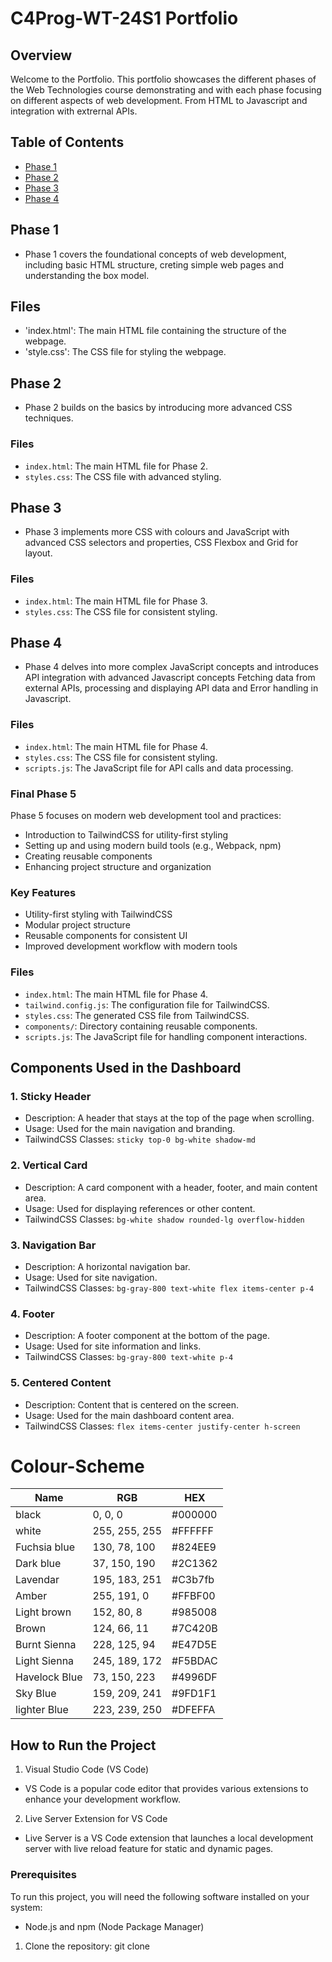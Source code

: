 # C4Prog-WT-24S1 Portfolio

## Overview

Welcome to the Portfolio. This portfolio showcases the different phases of the Web Technologies course demonstrating and with each phase focusing on different aspects of web development. From HTML to Javascript and integration with extrernal APIs. 

## Table of Contents
- [Phase 1](#phase-1)
- [Phase 2](#phase-2)
- [Phase 3](#phase-3)
- [Phase 4](#phase-4)

## Phase 1 
- Phase 1 covers the foundational concepts of web development, including basic HTML structure, creting simple web pages and understanding the box model.

## Files 
- 'index.html': The main HTML file containing the structure of the webpage. 
- 'style.css': The CSS file for styling the webpage. 

## Phase 2
- Phase 2 builds on the basics by introducing more advanced CSS techniques. 

### Files
- `index.html`: The main HTML file for Phase 2.
- `styles.css`: The CSS file with advanced styling.

## Phase 3 
- Phase 3 implements more CSS with colours and JavaScript with advanced CSS selectors and properties, CSS Flexbox and Grid for layout. 

### Files 
- `index.html`: The main HTML file for Phase 3.
- `styles.css`: The CSS file for consistent styling.

## Phase 4
- Phase 4 delves into more complex JavaScript concepts and introduces API integration with advanced Javascript concepts Fetching data from external APIs, processing and displaying API data and Error handling in Javascript.

### Files
- `index.html`: The main HTML file for Phase 4.
- `styles.css`: The CSS file for consistent styling.
- `scripts.js`: The JavaScript file for API calls and data processing.

### Final Phase 5 
Phase 5 focuses on modern web development tool and practices: 
- Introduction to TailwindCSS for utility-first styling
- Setting up and using modern build tools (e.g., Webpack, npm)
- Creating reusable components
- Enhancing project structure and organization

### Key Features
- Utility-first styling with TailwindCSS
- Modular project structure
- Reusable components for consistent UI
- Improved development workflow with modern tools

### Files
- `index.html`: The main HTML file for Phase 4.
- `tailwind.config.js`: The configuration file for TailwindCSS.
- `styles.css`: The generated CSS file from TailwindCSS.
- `components/`: Directory containing reusable components.
- `scripts.js`: The JavaScript file for handling component interactions.

## Components Used in the Dashboard

### 1. Sticky Header
- Description: A header that stays at the top of the page when scrolling.
- Usage: Used for the main navigation and branding.
- TailwindCSS Classes: `sticky top-0 bg-white shadow-md`

### 2. Vertical Card
- Description: A card component with a header, footer, and main content area.
- Usage: Used for displaying references or other content.
- TailwindCSS Classes: `bg-white shadow rounded-lg overflow-hidden`

### 3. Navigation Bar
- Description: A horizontal navigation bar.
- Usage: Used for site navigation.
- TailwindCSS Classes: `bg-gray-800 text-white flex items-center p-4`

### 4. Footer
- Description: A footer component at the bottom of the page.
- Usage: Used for site information and links.
- TailwindCSS Classes: `bg-gray-800 text-white p-4`

### 5. Centered Content
- Description: Content that is centered on the screen.
- Usage: Used for the main dashboard content area.
- TailwindCSS Classes: `flex items-center justify-center h-screen`

# Colour-Scheme
| Name        | RGB            | HEX      |
|-------------|----------------|----------|
| black       | 0, 0, 0        | #000000  |
| white       | 255, 255, 255  | #FFFFFF  |
| Fuchsia blue| 130, 78,  100  | #824EE9  |
| Dark blue   | 37, 150, 190   | #2C1362  |
| Lavendar    | 195, 183, 251  | #C3b7fb  |
| Amber       | 255, 191, 0    | #FFBF00  |
| Light brown | 152, 80, 8     | #985008  |
| Brown       | 124, 66, 11    | #7C420B  |
| Burnt Sienna| 228, 125, 94   | #E47D5E  |
| Light Sienna| 245, 189, 172  | #F5BDAC  |
|Havelock Blue| 73, 150, 223   | #4996DF  |
| Sky Blue    | 159, 209, 241  | #9FD1F1  |
| lighter Blue| 223, 239, 250  | #DFEFFA  |

## How to Run the Project 

1. Visual Studio Code (VS Code)
- VS Code is a popular code editor that provides various extensions to enhance your development workflow. 

2. Live Server Extension for VS Code 
- Live Server is a VS Code extension that launches a local development server with live reload feature for static and dynamic pages. 

### Prerequisites

To run this project, you will need the following software installed on your system:
- Node.js and npm (Node Package Manager)

1. Clone the repository: 
    git clone <repository-url> 